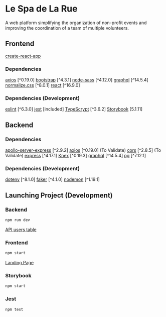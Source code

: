 # Le Spa de La Rue

A web platform simplifying the organization of non-profit events and improving the coordination of a team of multiple volunteers.

## Frontend

[create-react-app](https://create-react-app.dev)

### Dependencies

[axios](https://www.npmjs.com/package/axios) [^0.19.0]
[bootstrap](https://www.npmjs.com/package/bootstrap) [^4.3.1]
[node-sass](https://github.com/sass/node-sass) [^4.12.0]
[graphql](https://graphql.org) [^14.5.4]
[normalize.css](https://www.npmjs.com/package/normalize.css) [^8.0.1]
[react](https://reactjs.org/docs/getting-started.html) [^16.9.0]

### Dependencies (Development)

[eslint](https://www.npmjs.com/package/eslint) [^6.3.0]
[jest](https://jestjs.io/) [included]
[TypeScrypt](https://www.typescriptlang.org/) [^3.6.2]
[Storybook](https://storybook.js.org/) [5.1.11]

## Backend

### Dependencies

[apollo-server-express](https://www.apollographql.com/) [^2.9.2]
[axios](https://www.npmjs.com/package/axios) [^0.19.0] (To Validate)
[cors](https://www.npmjs.com/package/cors) [^2.8.5] (To Validate)
[express](https://expressjs.com/) [^4.17.1]
[Knex](http://knexjs.org/) [^0.19.3]
[graphql](https://graphql.org) [^14.5.4]
[pg](https://www.npmjs.com/package/pg) [^7.12.1]

### Dependencies (Development)

[dotenv](https://www.npmjs.com/package/dotenv) [^8.1.0]
[faker](https://www.npmjs.com/package/faker) [^4.1.0]
[nodemon](https://www.npmjs.com/package/nodemon) [^1.19.1]

## Launching Project (Development)

### Backend

```javascript
npm run dev
```

[API users table](http://localhost:3001/api/users)

### Frontend

```javascript
npm start
```

[Landing Page](http://localhost:3000)

### Storybook

```javascript
npm start
```

### Jest

```javascript
npm test
```
